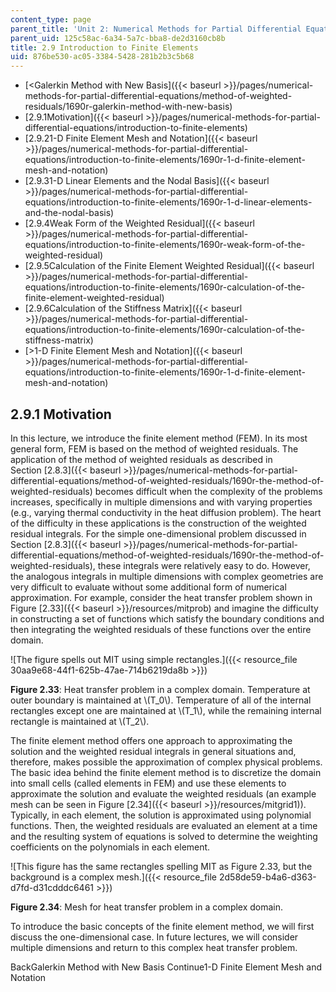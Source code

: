 ```yaml
---
content_type: page
parent_title: 'Unit 2: Numerical Methods for Partial Differential Equations'
parent_uid: 125c58ac-6a34-5a7c-bba8-de2d3160cb8b
title: 2.9 Introduction to Finite Elements
uid: 876be530-ac05-3384-5428-281b2b3c5b68
---
```


*   [<Galerkin Method with New Basis]({{< baseurl >}}/pages/numerical-methods-for-partial-differential-equations/method-of-weighted-residuals/1690r-galerkin-method-with-new-basis)
*   [2.9.1Motivation]({{< baseurl >}}/pages/numerical-methods-for-partial-differential-equations/introduction-to-finite-elements)
*   [2.9.21-D Finite Element Mesh and Notation]({{< baseurl >}}/pages/numerical-methods-for-partial-differential-equations/introduction-to-finite-elements/1690r-1-d-finite-element-mesh-and-notation)
*   [2.9.31-D Linear Elements and the Nodal Basis]({{< baseurl >}}/pages/numerical-methods-for-partial-differential-equations/introduction-to-finite-elements/1690r-1-d-linear-elements-and-the-nodal-basis)
*   [2.9.4Weak Form of the Weighted Residual]({{< baseurl >}}/pages/numerical-methods-for-partial-differential-equations/introduction-to-finite-elements/1690r-weak-form-of-the-weighted-residual)
*   [2.9.5Calculation of the Finite Element Weighted Residual]({{< baseurl >}}/pages/numerical-methods-for-partial-differential-equations/introduction-to-finite-elements/1690r-calculation-of-the-finite-element-weighted-residual)
*   [2.9.6Calculation of the Stiffness Matrix]({{< baseurl >}}/pages/numerical-methods-for-partial-differential-equations/introduction-to-finite-elements/1690r-calculation-of-the-stiffness-matrix)
*   [\>1-D Finite Element Mesh and Notation]({{< baseurl >}}/pages/numerical-methods-for-partial-differential-equations/introduction-to-finite-elements/1690r-1-d-finite-element-mesh-and-notation)

2.9.1 Motivation
----------------

In this lecture, we introduce the finite element method (FEM). In its most general form, FEM is based on the method of weighted residuals. The application of the method of weighted residuals as described in Section [2.8.3]({{< baseurl >}}/pages/numerical-methods-for-partial-differential-equations/method-of-weighted-residuals/1690r-the-method-of-weighted-residuals) becomes difficult when the complexity of the problems increases, specifically in multiple dimensions and with varying properties (e.g., varying thermal conductivity in the heat diffusion problem). The heart of the difficulty in these applications is the construction of the weighted residual integrals. For the simple one-dimensional problem discussed in Section [2.8.3]({{< baseurl >}}/pages/numerical-methods-for-partial-differential-equations/method-of-weighted-residuals/1690r-the-method-of-weighted-residuals), these integrals were relatively easy to do. However, the analogous integrals in multiple dimensions with complex geometries are very difficult to evaluate without some additional form of numerical approximation. For example, consider the heat transfer problem shown in Figure [2.33]({{< baseurl >}}/resources/mitprob) and imagine the difficulty in constructing a set of functions which satisfy the boundary conditions and then integrating the weighted residuals of these functions over the entire domain.

![The figure spells out MIT using simple rectangles.]({{< resource_file 30aa9e68-44f1-625b-47ae-714b6219da8b >}})

**Figure 2.33**: Heat transfer problem in a complex domain. Temperature at outer boundary is maintained at \\(T\_0\\). Temperature of all of the internal rectangles except one are maintained at \\(T\_1\\), while the remaining internal rectangle is maintained at \\(T\_2\\).

The finite element method offers one approach to approximating the solution and the weighted residual integrals in general situations and, therefore, makes possible the approximation of complex physical problems. The basic idea behind the finite element method is to discretize the domain into small cells (called elements in FEM) and use these elements to approximate the solution and evaluate the weighted residuals (an example mesh can be seen in Figure [2.34]({{< baseurl >}}/resources/mitgrid1)). Typically, in each element, the solution is approximated using polynomial functions. Then, the weighted residuals are evaluated an element at a time and the resulting system of equations is solved to determine the weighting coefficients on the polynomials in each element.

![This figure has the same rectangles spelling MIT as Figure 2.33, but the background is a complex mesh.]({{< resource_file 2d58de59-b4a6-d363-d7fd-d31cdddc6461 >}})

**Figure 2.34**: Mesh for heat transfer problem in a complex domain.

To introduce the basic concepts of the finite element method, we will first discuss the one-dimensional case. In future lectures, we will consider multiple dimensions and return to this complex heat transfer problem.

BackGalerkin Method with New Basis Continue1-D Finite Element Mesh and Notation